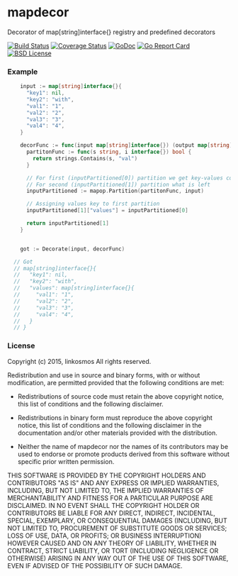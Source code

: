 # mapdecor
Decorator of map[string]interface{} registry and predefined decorators

[![Build Status](https://travis-ci.org/linkosmos/mapdecor.svg?branch=master)](https://travis-ci.org/linkosmos/mapdecor)
[![Coverage Status](https://coveralls.io/repos/github/linkosmos/mapdecor/badge.svg?branch=master)](https://coveralls.io/github/linkosmos/mapdecor?branch=master)
[![GoDoc](http://godoc.org/github.com/linkosmos/mapdecor?status.svg)](http://godoc.org/github.com/linkosmos/mapdecor)
[![Go Report Card](http://goreportcard.com/badge/linkosmos/mapdecor)](http://goreportcard.com/report/linkosmos/mapdecor)
[![BSD License](http://img.shields.io/badge/license-BSD-blue.svg)](http://opensource.org/licenses/BSD-3-Clause)

### Example

```go
    input := map[string]interface{}{
      "key1": nil,
      "key2": "with",
      "val1": "1",
      "val2": "2",
      "val3": "3",
      "val4": "4",
    }

    decorFunc := func(input map[string]interface{}) (output map[string]interface{}) {
      partitonFunc := func(s string, i interface{}) bool {
        return strings.Contains(s, "val")
      }

      // For first (inputPartitioned[0]) partition we get key-values containing 'val' in key
      // For second (inputPartitioned[1]) partition what is left
      inputPartitioned := mapop.Partition(partitonFunc, input)

      // Assigning values key to first partition
      inputPartitioned[1]["values"] = inputPartitioned[0]

      return inputPartitioned[1]
    }


    got := Decorate(input, decorFunc)

  // Got
  // map[string]interface{}{
  //   "key1": nil,
  //   "key2": "with",
  //   "values": map[string]interface{}{
  //     "val1": "1",
  //     "val2": "2",
  //     "val3": "3",
  //     "val4": "4",
  //   }
  // }

```

### License

Copyright (c) 2015, linkosmos
All rights reserved.

Redistribution and use in source and binary forms, with or without
modification, are permitted provided that the following conditions are met:

* Redistributions of source code must retain the above copyright notice, this
  list of conditions and the following disclaimer.

* Redistributions in binary form must reproduce the above copyright notice,
  this list of conditions and the following disclaimer in the documentation
  and/or other materials provided with the distribution.

* Neither the name of mapdecor nor the names of its
  contributors may be used to endorse or promote products derived from
  this software without specific prior written permission.

THIS SOFTWARE IS PROVIDED BY THE COPYRIGHT HOLDERS AND CONTRIBUTORS "AS IS"
AND ANY EXPRESS OR IMPLIED WARRANTIES, INCLUDING, BUT NOT LIMITED TO, THE
IMPLIED WARRANTIES OF MERCHANTABILITY AND FITNESS FOR A PARTICULAR PURPOSE ARE
DISCLAIMED. IN NO EVENT SHALL THE COPYRIGHT HOLDER OR CONTRIBUTORS BE LIABLE
FOR ANY DIRECT, INDIRECT, INCIDENTAL, SPECIAL, EXEMPLARY, OR CONSEQUENTIAL
DAMAGES (INCLUDING, BUT NOT LIMITED TO, PROCUREMENT OF SUBSTITUTE GOODS OR
SERVICES; LOSS OF USE, DATA, OR PROFITS; OR BUSINESS INTERRUPTION) HOWEVER
CAUSED AND ON ANY THEORY OF LIABILITY, WHETHER IN CONTRACT, STRICT LIABILITY,
OR TORT (INCLUDING NEGLIGENCE OR OTHERWISE) ARISING IN ANY WAY OUT OF THE USE
OF THIS SOFTWARE, EVEN IF ADVISED OF THE POSSIBILITY OF SUCH DAMAGE.
